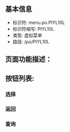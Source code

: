 
## 基本信息

- 标识符: menu.po.PIYL10L
- 标识符缩写: PIYL10L
- 类型: 虚拟菜单
- 路径: /po/PIYL10L

## 页面功能描述：





## 按钮列表:


### 选择



### 返回



### 查询


